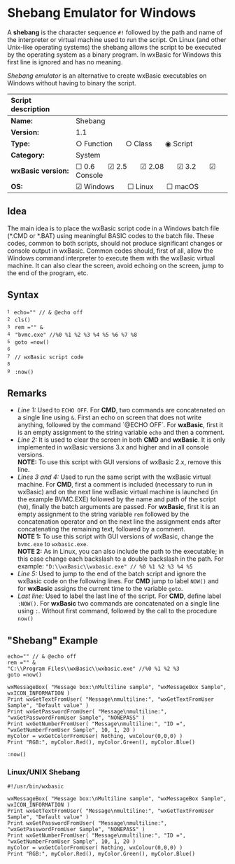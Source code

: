 Shebang Emulator for Windows
============================

A **shebang** is the character sequence `#!` followed by the path and name of the interpreter or 
virtual machine used to run the script. On Linux (and other Unix-like operating systems) the 
shebang allows the script to be executed by the operating system as a binary program.
In wxBasic for Windows this first line is ignored and has no meaning.

*Shebang emulator* is an alternative to create wxBasic executables on Windows without having 
to binary the script.


| Script description   | |
|:---------------------|:----------------------------------------------------|
| **Name:**            |  Shebang                                          |
| **Version:**         |  1.1                                                |
| **Type:**            |  &#9675; Function  &nbsp; &nbsp; &nbsp;  &#9675; Class  &nbsp; &nbsp; &nbsp;  &#9673; Script |
| **Category:**        |  System                                 |
| **wxBasic version:** |  &#9744; 0.6  &nbsp; &nbsp; &nbsp;  &#9745; 2.5  &nbsp; &nbsp; &nbsp;  &#9745; 2.08  &nbsp; &nbsp; &nbsp;  &#9745; 3.2  &nbsp; &nbsp; &nbsp;  &#9745; Console  |
| **OS:**              |  &#9745; Windows  &nbsp; &nbsp; &nbsp;  &#9744; Linux  &nbsp; &nbsp; &nbsp;  &#9744; macOS  |


Idea
----

The main idea is to place the wxBasic script code in a Windows batch file (*.CMD or *.BAT) 
using meaningful BASIC codes to the batch file. These codes, common to both scripts, should 
not produce significant changes or console output in wxBasic. Common codes should, first of all, 
allow the Windows command interpreter to execute them with the wxBasic virtual machine. It can 
also clear the screen, avoid echoing on the screen, jump to the end of the program, etc.

 
Syntax
------

<sub><sup>1</sup></sub>  `  echo="" // & @echo off                            `    
<sub><sup>2</sup></sub>  `  cls()                                             `   
<sub><sup>3</sup></sub>  `  rem ="" &                                         `   
<sub><sup>4</sup></sub>  `  "bvmc.exe" //%0 %1 %2 %3 %4 %5 %6 %7 %8           `   
<sub><sup>5</sup></sub>  `  goto =now()                                       `    
<sub><sup>6</sup></sub>  `                                                  `    
<sub><sup>7</sup></sub>  `  // wxBasic script code                            `    
<sub><sup>8</sup></sub>  `                                                  `    
<sub><sup>9</sup></sub>  `  :now()                                            `


Remarks
-------

* *Line 1:* Used to `ECHO OFF`. For **CMD**, two commands are concatenated on a single line using `&`. 
  First an echo on screen that does not write anything, followed by the command ´@ECHO OFF´. For 
  **wxBasic**, first it is an empty assignment to the string variable `echo` and then a comment.
* *Line 2:* It is used to clear the screen in both **CMD** and **wxBasic**. It is only implemented 
  in wxBasic versions 3.x and higher and in all console versions.   
  **NOTE:** To use this script with GUI versions of wxBasic 2.x, remove this line.
* *Lines 3 and 4:* Used to run the same script with the wxBasic virtual machine. For **CMD**, first 
  a comment is included (necessary to run in wxBasic) and on the next line wxBasic virtual machine 
  is launched (in the example BVMC.EXE) followed by the name and path of the script (`%0`), finally
  the batch arguments are passed. For **wxBasic**, first it is an empty assignment to the string 
  variable `rem` followed by the concatenation operator and on the next line the assignment ends 
  after concatenating the remaining text, followed by a comment.   
  **NOTE 1:** To use this script with GUI versions of wxBasic, change the `bvmc.exe` to `wxbasic.exe`.  
  **NOTE 2:** As in Linux, you can also include the path to the executable; in this case change each 
  backslash to a double backslash in the path. For example: `"D:\\wxBasic\\wxbasic.exe" // %0 %1 %2 %3 %4 %5`
* *Line 5:* Used to jump to the end of the batch script and ignore the wxBasic code on the 
  following lines. For **CMD** jump to label `NOW()` and for **wxBasic** assigns the current time 
  to the variable `goto`.
* *Last line:* Used to label the last line of the script. For **CMD**, define label `:NOW()`. For **wxBasic** 
  two commands are concatenated on a single line using `:`. Without first command, followed by the call to 
  the procedure `now()`


"Shebang" Example
-----------------

```dosbatch
echo="" // & @echo off
rem ="" &
"C:\\Program Files\\wxBasic\\wxbasic.exe" //%0 %1 %2 %3
goto =now()

wxMessageBox( "Message box:\nMultiline sample", "wxMessageBox Sample", wxICON_INFORMATION )
Print wxGetTextFromUser( "Message\nmultiline:", "wxGetTextFromUser Sample", "Default value" )
Print wxGetPasswordFromUser( "Message\nmultiline:", "wxGetPasswordFromUser Sample", "NONEPASS" )
Print wxGetNumberFromUser( "Message\nmultiline:", "ID =", "wxGetNumberFromUser Sample", 10, 1, 20 )
myColor = wxGetColorFromUser( Nothing, wxColour(0,0,0) )
Print "RGB:", myColor.Red(), myColor.Green(), myColor.Blue()

:now()
```

### Linux/UNIX Shebang

```shell-script
#!/usr/bin/wxbasic

wxMessageBox( "Message box:\nMultiline sample", "wxMessageBox Sample", wxICON_INFORMATION )
Print wxGetTextFromUser( "Message\nmultiline:", "wxGetTextFromUser Sample", "Default value" )
Print wxGetPasswordFromUser( "Message\nmultiline:", "wxGetPasswordFromUser Sample", "NONEPASS" )
Print wxGetNumberFromUser( "Message\nmultiline:", "ID =", "wxGetNumberFromUser Sample", 10, 1, 20 )
myColor = wxGetColorFromUser( Nothing, wxColour(0,0,0) )
Print "RGB:", myColor.Red(), myColor.Green(), myColor.Blue()
```
